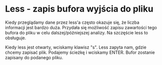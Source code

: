 Less - zapis bufora wyjścia do pliku
====================================

Kiedy przeglądamy dane przez less'a często okazuje się, że liczba informacji jest bardzo duża. Przydała się możliwość zapisu zawartości tego bufora do pliku w celu dalszej/późniejszej analizy. Na szczęście less to obsługuje.

Kiedy less jest otwarty, wciskamy klawisz "s". Less zapyta nam, gdzie chcemy zapisać plik. Podajemy ścieżkę i wciskamy ENTER. Bufor zostanie zapisany do podanego pliku.